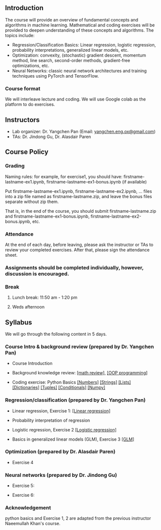 

## Introduction

The course will provide an overview of fundamental concepts and algorithms in machine learning. Mathematical and coding exercises will be provided to deepen understanding of these concepts and algorithms. The topics include: 

 - Regression/Classification Basics: Linear regression, logistic regression, probability interpretations, generalized linear models, etc.
 - Optimization: convexity, (stochastic) gradient descent, momentum method, line search, second-order methods, gradient-free optimizations, etc.
 - Neural Networks: classic neural network architectures and training techniques using PyTorch and TensorFlow.

### Course format

We will interleave lecture and coding. We will use Google colab as the platform to do exercises. 
                
## Instructors

- Lab organizer: Dr. Yangchen Pan (Email: yangchen.eng.ox@gmail.com)
- TAs: Dr. Jindong Gu, Dr. Alasdair Paren

## Course Policy

### Grading

Naming rules: for example, for exercise1, you should have: firstname-lastname-ex1.ipynb, firstname-lastname-ex1-bonus.ipynb (if available)

Put firstname-lastname-ex1.ipynb, firstname-lastname-ex2.ipynb, ... files into a zip file named as firstname-lastname.zip, and leave the bonus files separate without zip them. 

That is, in the end of the course, you should submit firstname-lastname.zip and firstname-lastname-ex1-bonus.ipynb, firstname-lastname-ex2-bonus.ipynb, etc. 

### Attendance

At the end of each day, before leaving, please ask the instructor or TAs to review your completed exercises. After that, please sign the attendance sheet.

### Assignments should be completed individually, however, discussion is encouraged.

### Break

1. Lunch break: 11:50 am - 1:20 pm

2. Weds afternoon

## Syllabus

We will go through the following content in 5 days. 

### Course Intro & background review (prepared by Dr. Yangchen Pan)

- Course Introduction

- Background knowledge review: [[math review]](https://colab.research.google.com/drive/1F9KRUyp2iryZYQ8Oi7psbExSlrBvEMo3?usp=sharing), [[OOP programming]](https://colab.research.google.com/drive/1q99aO6dOzxD5Roqmb38MGOO37Jc4_MUO?usp=sharing)

- Coding exercise: Python Basics [[Numbers]](https://colab.research.google.com/drive/1_C-j_Ko4k4dd0JvXD-zIzJ3u_v4FX_Go?usp=sharing) [[Strings]](https://colab.research.google.com/drive/1Lxvgm_z3vFn7D0NTtX6fLJlRAbrm8IB8?usp=sharing) [[Lists]](https://colab.research.google.com/drive/153D37bBxnJhfxBh0T4yvemJcaDswbMey?usp=sharing)  [[Dictionaries]](https://colab.research.google.com/drive/18gJX55cKwZge3o5CyRjVuZ4jXCl9-RrO?usp=sharing)  [[Tuples]](https://colab.research.google.com/drive/1KQO0S9Y0Z8v_hDymqpRrpKRugyB2apOb?usp=sharing)  [[Conditionals]](https://colab.research.google.com/drive/1XCPvBY14y7wsdAG0yUDtkcPrVPDT9bcL?usp=sharing)  [[Numpy]](https://colab.research.google.com/drive/1CC4teplphG5o3GLbbx_6QJXMPDYZXZ9o?usp=sharing)

### Regression/classification (prepared by Dr. Yangchen Pan)

- Linear regression, Exercise 1: [[Linear regression]](https://drive.google.com/file/d/1Ru7fhHhV5uXO3bxAlgaaUTKrZNyW4Cyu/view?usp=drive_link)

- Probability interpretation of regression

- Logistic regression, Exercise 2 [[Logistic regression]](https://drive.google.com/file/d/1OU3Hp0E685G3odp6-8H0Llmn9z-0Osaa/view?usp=drive_link)

- Basics in generalized linear models (GLM), Exercise 3 [[GLM]](https://drive.google.com/file/d/1c5yNViFsjBAgb1oz-NU4o6-dL3dTdQY-/view?usp=drive_link)

### Optimization (prepared by Dr. Alasdair Paren)

- Exercise 4

### Neural networks (prepared by Dr. Jindong Gu)

- Exercise 5: 

- Exercise 6: 

### Acknowledgement

python basics and Exercise 1, 2 are adapted from the previous instructor Naeemullah Khan's course.
